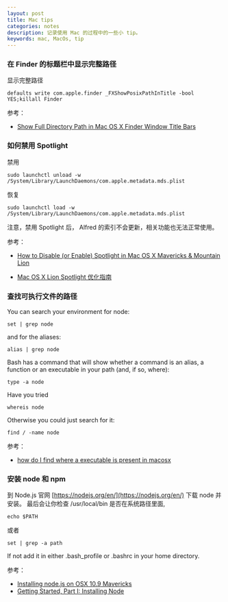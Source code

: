 ```yaml
---
layout: post
title: Mac tips
categories: notes
description: 记录使用 Mac 的过程中的一些小 tip。
keywords: mac, MacOs, tip
---
```



### 在 Finder 的标题栏中显示完整路径

显示完整路径

	defaults write com.apple.finder _FXShowPosixPathInTitle -bool YES;killall Finder

参考：

- [Show Full Directory Path in Mac OS X Finder Window Title Bars](http://osxdaily.com/2007/12/02/show-full-directory-path-in-finder-window-title-bars/)

### 如何禁用 Spotlight

禁用

	sudo launchctl unload -w /System/Library/LaunchDaemons/com.apple.metadata.mds.plist

恢复

	sudo launchctl load -w /System/Library/LaunchDaemons/com.apple.metadata.mds.plist

注意，禁用 Spotlight 后， Alfred 的索引不会更新，相关功能也无法正常使用。

参考：

- [How to Disable (or Enable) Spotlight in Mac OS X Mavericks & Mountain Lion](http://osxdaily.com/2011/12/10/disable-or-enable-spotlight-in-mac-os-x-lion/)

- [Mac OS X Lion Spotlight 优化指南](http://bbs.feng.com/read-htm-tid-4008789.html)

### 查找可执行文件的路径

You can search your environment for node:

	set | grep node

and for the aliases:

	alias | grep node

Bash has a command that will show whether a command is an alias, a function or an executable in your path (and, if so, where):

	type -a node

Have you tried

	whereis node

Otherwise you could just search for it:

	find / -name node 

参考：

- [how do I find where a executable is present in macosx](http://stackoverflow.com/questions/3404096/how-do-i-find-where-a-executable-is-present-in-macosx)

### 安装 node 和 npm

到 Node.js 官网 [https://nodejs.org/en/](https://nodejs.org/en/) 下载 node 并安装。
最后会让你检查 /usr/local/bin 是否在系统路径里面, 

	echo $PATH

或者

	set | grep -a path

If not add it in either .bash_profile or .bashrc in your home directory.

参考：
- [Installing node.js on OSX 10.9 Mavericks](https://coolestguidesontheplanet.com/installing-node-js-osx-10-9-mavericks/) 
- [Getting Started, Part I: Installing Node](http://justjs.com/posts/getting-started-part-i-installing-node)




